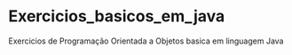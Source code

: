 # Exercicios_basicos_em_java
 Exercicios de Programação Orientada a Objetos basica em linguagem Java
